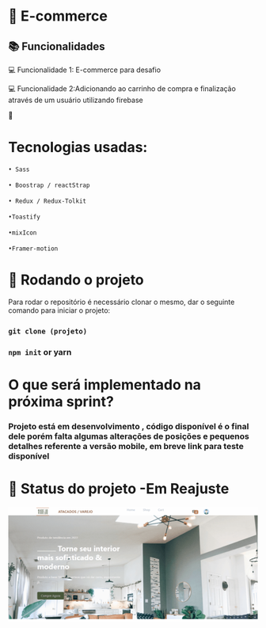 
# 📝 E-commerce 


## 📚 Funcionalidades
 💻 Funcionalidade 1: E-commerce para desafio

 💻 Funcionalidade 2:Adicionando ao carrinho de compra e finalização através de um usuário utilizando firebase

🔧 
# Tecnologias usadas:


    • Sass

    • Boostrap / reactStrap

    • Redux / Redux-Tolkit

    •Toastify

    •mixIcon

    •Framer-motion

     

# 🚀 Rodando o projeto
Para rodar o repositório é necessário clonar o mesmo, dar o seguinte comando para iniciar o projeto:


### `git clone (projeto)`
### `npm init` or yarn


# O que será implementado na próxima sprint?

### Projeto está em desenvolvimento , código disponível é o final dele porém falta algumas alterações de posições e pequenos detalhes referente a versão mobile, em breve link para teste disponível

 # 🎯 Status do projeto -Em Reajuste 

 <img src='./src/image/e-commerce.gif' alt='pré visualização'/>

